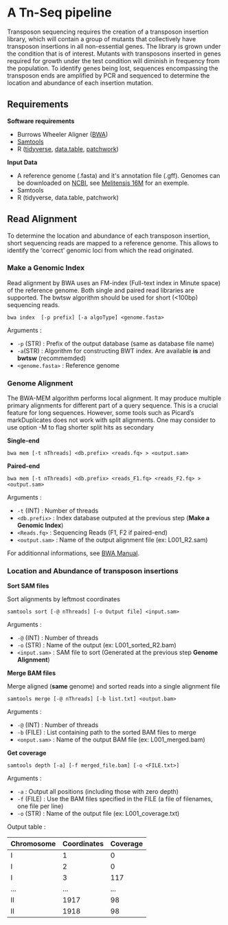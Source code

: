 # A Tn-Seq pipeline

Transposon sequencing requires the creation of a transposon insertion library, which will contain a group of mutants that collectively have transposon insertions in all non-essential genes. The library is grown under the condition that is of interest. Mutants with transposons inserted in genes required for growth under the test condition will diminish in frequency from the population. To identify genes being lost, sequences encompassing the transposon ends are amplified by PCR and sequenced to determine the location and abundance of each insertion mutation.

## Requirements

**Software requirements**

- Burrows Wheeler Aligner ([BWA][bwa])
- [Samtools][samtools]
- R ([tidyverse][tidy], [data.table][d.table], [patchwork][patch])

[bwa]: https://sourceforge.net/projects/bio-bwa/files/
[samtools]: http://www.htslib.org/
[tidy]: https://www.tidyverse.org/
[d.table]: https://github.com/Rdatatable/data.table
[patch]: https://github.com/thomasp85/patchwork

**Input Data**

- A reference genome (.fasta) and it's annotation file (.gff). Genomes can be downloaded on [NCBI][ncbi], see [Melitensis 16M][Melitensis_16M] for an exemple.
- Samtools
- R (tidyverse, data.table, patchwork)

[ncbi]: https://www.ncbi.nlm.nih.gov/genome/
[Melitensis_16M]: https://www.ncbi.nlm.nih.gov/genome/?term=melitensis%2016M&utm_source=gquery&utm_medium=search


## Read Alignment

To determine the location and abundance of each transposon insertion, short sequencing reads are mapped to a reference genome. This allows to identify the 'correct' genomic loci from which the read originated. 

### Make a Genomic Index

Read alignment by BWA uses an FM-index (Full-text index in Minute space) of the reference genome. Both single and paired read libraries are supported. The bwtsw algorithm should be used for short (<100bp) sequencing reads. 

```
bwa index  [-p prefix] [-a algoType] <genome.fasta>
```

Arguments : 

- `-p` (STR) : Prefix of the output database (same as database file name)
- `-a`(STR) : Algorithm for constructing BWT index. Are available **is** and **bwtsw** (recommemded)
- `<genome.fasta>` : Reference genome 

### Genome Alignment

The BWA-MEM algorithm performs local alignment. It may produce multiple primary alignments for different part of a query sequence. This is a crucial feature for long sequences. However, some tools such as Picard’s markDuplicates does not work with split alignments. One may consider to use option -M to flag shorter split hits as secondary

**Single-end**

```
bwa mem [-t nThreads] <db.prefix> <reads.fq> > <output.sam>
```

**Paired-end**

```
bwa mem [-t nThreads] <db.prefix> <reads_F1.fq> <reads_F2.fq> > <output.sam>
```

Arguments : 

- `-t` (INT) : Number of threads
- `<db.prefix>` : Index database outputed at the previous step (**Make a Genomic Index**) 
- `<Reads.fq>` : Sequencing Reads (F1, F2 if paired-end)
- `<output.sam>` : Name of the output alignment file (ex: L001_R2.sam) 

For additionnal informations, see [BWA Manual][bwa_manual].

[bwa_manual]: http://bio-bwa.sourceforge.net/bwa.shtml

### Location and Abundance of transposon insertions 

**Sort SAM files**

Sort alignments by leftmost coordinates 

```
samtools sort [-@ nThreads] [-o Output file] <input.sam>
```

Arguments : 

- `-@` (INT) : Number of threads
- `-o` (STR) : Name of the output (ex: L001_sorted_R2.bam)
- `<input.sam>` : SAM file to sort (Generated at the previous step **Genome Alignment**)


**Merge BAM files**

Merge aligned (**same** genome) and sorted reads into a single alignment file

```
samtools merge [-@ nThreads] [-b list.txt] <output.bam>
```

Arguments : 

- `-@` (INT) : Number of threads
- `-b` (FILE) : List containing path to the sorted BAM files to merge
- `<onput.sam>` : Name of the output BAM file (ex: L001_merged.bam)


**Get coverage**

```
samtools depth [-a] [-f merged_file.bam] [-o <FILE.txt>]
```

Arguments : 
- `-a` : Output all positions (including those with zero depth)
- `-f` (FILE) : Use the BAM files specified in the FILE (a file of filenames, one file per line)
- `-o` (STR) : Name of the output file (ex: L001_coverage.txt)

Output table : 

Chromosome      | Coordinates                        | Coverage
---            | ---                            | ---
I          | 1                     |  0
I          | 2                    |  0
I          | 3                    |  117
...          | ...                   |  ...
II          | 1917                    |  98
II          | 1918                    |  98
